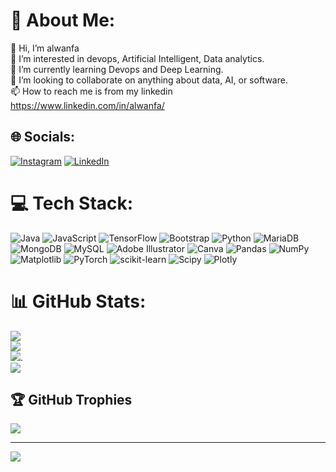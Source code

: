 # 💫 About Me:
👋 Hi, I’m alwanfa<br>👀 I’m interested in devops, Artificial Intelligent, Data analytics.<br>🌱 I’m currently learning Devops and Deep Learning.<br>💞️ I’m looking to collaborate on anything about data, AI, or software.<br>📫 How to reach me is from my linkedin https://www.linkedin.com/in/alwanfa/


## 🌐 Socials:
[![Instagram](https://img.shields.io/badge/Instagram-%23E4405F.svg?logo=Instagram&logoColor=white)](https://instagram.com/alwanfa15) [![LinkedIn](https://img.shields.io/badge/LinkedIn-%230077B5.svg?logo=linkedin&logoColor=white)](https://linkedin.com/in/https://www.linkedin.com/in/alwanfa/) 

# 💻 Tech Stack:
![Java](https://img.shields.io/badge/java-%23ED8B00.svg?style=for-the-badge&logo=openjdk&logoColor=white) ![JavaScript](https://img.shields.io/badge/javascript-%23323330.svg?style=for-the-badge&logo=javascript&logoColor=%23F7DF1E) ![TensorFlow](https://img.shields.io/badge/TensorFlow-%23FF6F00.svg?style=for-the-badge&logo=TensorFlow&logoColor=white) ![Bootstrap](https://img.shields.io/badge/bootstrap-%238511FA.svg?style=for-the-badge&logo=bootstrap&logoColor=white) ![Python](https://img.shields.io/badge/python-3670A0?style=for-the-badge&logo=python&logoColor=ffdd54) ![MariaDB](https://img.shields.io/badge/MariaDB-003545?style=for-the-badge&logo=mariadb&logoColor=white) ![MongoDB](https://img.shields.io/badge/MongoDB-%234ea94b.svg?style=for-the-badge&logo=mongodb&logoColor=white) ![MySQL](https://img.shields.io/badge/mysql-4479A1.svg?style=for-the-badge&logo=mysql&logoColor=white) ![Adobe Illustrator](https://img.shields.io/badge/adobe%20illustrator-%23FF9A00.svg?style=for-the-badge&logo=adobe%20illustrator&logoColor=white) ![Canva](https://img.shields.io/badge/Canva-%2300C4CC.svg?style=for-the-badge&logo=Canva&logoColor=white) ![Pandas](https://img.shields.io/badge/pandas-%23150458.svg?style=for-the-badge&logo=pandas&logoColor=white) ![NumPy](https://img.shields.io/badge/numpy-%23013243.svg?style=for-the-badge&logo=numpy&logoColor=white) ![Matplotlib](https://img.shields.io/badge/Matplotlib-%23ffffff.svg?style=for-the-badge&logo=Matplotlib&logoColor=black) ![PyTorch](https://img.shields.io/badge/PyTorch-%23EE4C2C.svg?style=for-the-badge&logo=PyTorch&logoColor=white) ![scikit-learn](https://img.shields.io/badge/scikit--learn-%23F7931E.svg?style=for-the-badge&logo=scikit-learn&logoColor=white) ![Scipy](https://img.shields.io/badge/SciPy-%230C55A5.svg?style=for-the-badge&logo=scipy&logoColor=%white) ![Plotly](https://img.shields.io/badge/Plotly-%233F4F75.svg?style=for-the-badge&logo=plotly&logoColor=white)
# 📊 GitHub Stats:
![](https://github-readme-stats.vercel.app/api?username=alwanfa&theme=dark&hide_border=false&include_all_commits=true&count_private=true)<br/>
![](https://github-readme-streak-stats.herokuapp.com/?user=alwanfa&theme=dark&hide_border=false)<br/>
![](https://github-readme-stats.vercel.app/api/top-langs/?username=alwanfa&theme=dark&hide_border=false&include_all_commits=true&count_private=true&layout=compact). <br/>
![](https://leetcard.jacoblin.cool/hohenhm?border=0&radius=20)

## 🏆 GitHub Trophies
![](https://github-profile-trophy.vercel.app/?username=alwanfa&theme=tokyonight&no-frame=false&no-bg=true&margin-w=4)

---
[![](https://visitcount.itsvg.in/api?id=alwanfa&icon=0&color=0)](https://visitcount.itsvg.in)

<!-- Proudly created with GPRM ( https://gprm.itsvg.in ) -->
